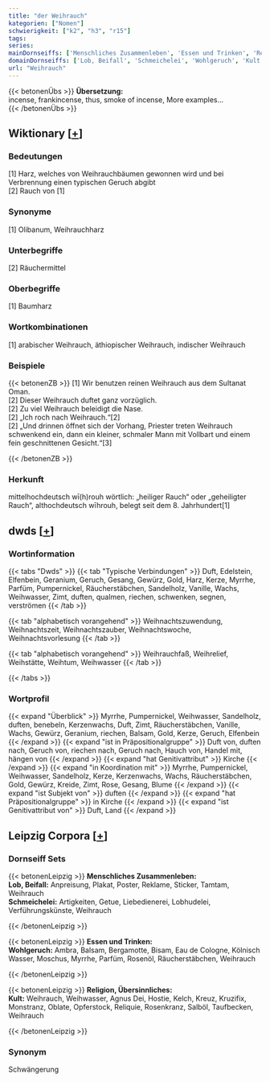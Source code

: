 ```yaml
---
title: "der Weihrauch"
kategorien: ["Nomen"]
schwierigkeit: ["k2", "h3", "r15"]
tags:
series:
mainDornseiffs: ['Menschliches Zusammenleben', 'Essen und Trinken', 'Religion, Übersinnliches']
domainDornseiffs: ['Lob, Beifall', 'Schmeichelei', 'Wohlgeruch', 'Kult']
url: "Weihrauch"
---
```


{{< betonenÜbs >}}
**Übersetzung:**  
incense, frankincense, thus, smoke of incense, More examples...  
{{< /betonenÜbs >}}

## Wiktionary [[+](https://de.wiktionary.org/wiki/Weihrauch)]

### Bedeutungen
[1] Harz, welches von Weihrauchbäumen gewonnen wird und bei Verbrennung einen typischen Geruch abgibt  
[2] Rauch von [1]  

### Synonyme
[1] Olibanum, Weihrauchharz  

### Unterbegriffe
[2] Räuchermittel  

### Oberbegriffe
[1] Baumharz  

### Wortkombinationen
[1] arabischer Weihrauch, äthiopischer Weihrauch, indischer Weihrauch  

### Beispiele
{{< betonenZB >}}
[1] Wir benutzen reinen Weihrauch aus dem Sultanat Oman.  
[2] Dieser Weihrauch duftet ganz vorzüglich.  
[2] Zu viel Weihrauch beleidigt die Nase.  
[2] „Ich roch nach Weihrauch.“[2]  
[2] „Und drinnen öffnet sich der Vorhang, Priester treten Weihrauch schwenkend ein, dann ein kleiner, schmaler Mann mit Vollbart und einem fein geschnittenen Gesicht.“[3]  

{{< /betonenZB >}}
### Herkunft
mittelhochdeutsch wī(h)rouh wörtlich: „heiliger Rauch“ oder „geheiligter Rauch“, althochdeutsch wīhrouh, belegt seit dem 8. Jahrhundert[1]  



## dwds [[+](https://www.dwds.de/wb/Weihrauch)]

### Wortinformation
{{< tabs "Dwds" >}}
{{< tab "Typische Verbindungen" >}}
Duft, Edelstein, Elfenbein, Geranium, Geruch, Gesang, Gewürz, Gold, Harz, Kerze, Myrrhe, Parfüm, Pumpernickel, Räucherstäbchen, Sandelholz, Vanille, Wachs, Weihwasser, Zimt, duften, qualmen, riechen, schwenken, segnen, verströmen
{{< /tab >}}

{{< tab "alphabetisch vorangehend" >}}
Weihnachtszuwendung, Weihnachtszeit, Weihnachtszauber, Weihnachtswoche, Weihnachtsvorlesung
{{< /tab >}}

{{< tab "alphabetisch vorangehend" >}}
Weihrauchfaß, Weihrelief, Weihstätte, Weihtum, Weihwasser
{{< /tab >}}

{{< /tabs >}}

### Wortprofil
{{< expand "Überblick" >}} Myrrhe, Pumpernickel, Weihwasser, Sandelholz, duften, benebeln, Kerzenwachs, Duft, Zimt, Räucherstäbchen, Vanille, Wachs, Gewürz, Geranium, riechen, Balsam, Gold, Kerze, Geruch, Elfenbein {{< /expand >}}
{{< expand "ist in Präpositionalgruppe" >}} Duft von, duften nach, Geruch von, riechen nach, Geruch nach, Hauch von, Handel mit, hängen von {{< /expand >}}
{{< expand "hat Genitivattribut" >}} Kirche {{< /expand >}}
{{< expand "in Koordination mit" >}} Myrrhe, Pumpernickel, Weihwasser, Sandelholz, Kerze, Kerzenwachs, Wachs, Räucherstäbchen, Gold, Gewürz, Kreide, Zimt, Rose, Gesang, Blume {{< /expand >}}
{{< expand "ist Subjekt von" >}} duften {{< /expand >}}
{{< expand "hat Präpositionalgruppe" >}} in Kirche {{< /expand >}}
{{< expand "ist Genitivattribut von" >}} Duft, Land {{< /expand >}}

## Leipzig Corpora [[+](https://corpora.uni-leipzig.de/en/res?word=Weihrauch&corpusId=deu_newscrawl-public_2018)]

### Dornseiff Sets
{{< betonenLeipzig >}}
**Menschliches Zusammenleben:**  
**Lob, Beifall:** Anpreisung, Plakat, Poster, Reklame, Sticker, Tamtam, Weihrauch  
**Schmeichelei:** Artigkeiten, Getue, Liebedienerei, Lobhudelei, Verführungskünste, Weihrauch  

{{< /betonenLeipzig >}}


{{< betonenLeipzig >}}
**Essen und Trinken:**  
**Wohlgeruch:** Ambra, Balsam, Bergamotte, Bisam, Eau de Cologne, Kölnisch Wasser, Moschus, Myrrhe, Parfüm, Rosenöl, Räucherstäbchen, Weihrauch  

{{< /betonenLeipzig >}}


{{< betonenLeipzig >}}
**Religion, Übersinnliches:**  
**Kult:** Weihrauch, Weihwasser, Agnus Dei, Hostie, Kelch, Kreuz, Kruzifix, Monstranz, Oblate, Opferstock, Reliquie, Rosenkranz, Salböl, Taufbecken, Weihrauch  

{{< /betonenLeipzig >}}

### Synonym
Schwängerung


